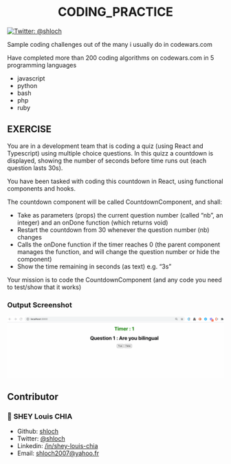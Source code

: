 <h1 align="center">CODING_PRACTICE</h1>
<p>
            <a href="https://twitter.com/shloch" target="_blank">
                <img alt="Twitter: @shloch" src="https://img.shields.io/twitter/follow/shloch.svg?style=social" />
            </a> <br/>
</p>

Sample coding challenges out of the many i usually do in codewars.com

Have completed more than 200 coding algorithms on codewars.com in 5 programming languages
- javascript
- python
- bash
- php
- ruby

## EXERCISE

You are in a development team that is coding a quiz (using React and Typescript) using multiple choice questions. In this quizz a countdown is displayed, showing the number of seconds before time runs out (each question lasts 30s).

You have been tasked with coding this countdown in React, using functional components and hooks.

The countdown component will be called CountdownComponent, and shall:
- Take as parameters (props) the current question number (called “nb”, an integer) and an onDone function (which returns void)
- Restart the countdown from 30 whenever the question number (nb) changes
- Calls the onDone function if the timer reaches 0 (the parent component manages the function, and will change the question number or hide the component)
- Show the time remaining in seconds (as text) e.g. “3s”

Your mission is to code the CountdownComponent (and any code you need to test/show that it works)

### Output Screenshot



![alt text](https://github.com/shloch/CountdownComponent/blob/main/countDown.gif)


## Contributor

### 👤 **SHEY Louis CHIA**

- Github: [shloch](https://github.com/shloch)
- Twitter: [@shloch](https://twitter.com/shloch)
- Linkedin: [/in/shey-louis-chia](https://www.linkedin.com/in/shey-louis-chia)
- Email: shloch2007@yahoo.fr